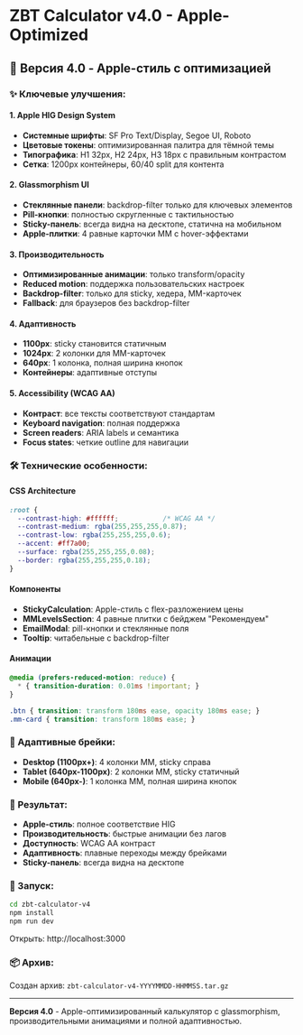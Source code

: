 # ZBT Calculator v4.0 - Apple-Optimized

## 🎨 Версия 4.0 - Apple-стиль с оптимизацией

### ✨ Ключевые улучшения:

#### **1. Apple HIG Design System**
- **Системные шрифты**: SF Pro Text/Display, Segoe UI, Roboto
- **Цветовые токены**: оптимизированная палитра для тёмной темы
- **Типографика**: H1 32px, H2 24px, H3 18px с правильным контрастом
- **Сетка**: 1200px контейнеры, 60/40 split для контента

#### **2. Glassmorphism UI**
- **Стеклянные панели**: backdrop-filter только для ключевых элементов
- **Pill-кнопки**: полностью скругленные с тактильностью
- **Sticky-панель**: всегда видна на десктопе, статична на мобильном
- **Apple-плитки**: 4 равные карточки ММ с hover-эффектами

#### **3. Производительность**
- **Оптимизированные анимации**: только transform/opacity
- **Reduced motion**: поддержка пользовательских настроек
- **Backdrop-filter**: только для sticky, хедера, MM-карточек
- **Fallback**: для браузеров без backdrop-filter

#### **4. Адаптивность**
- **1100px**: sticky становится статичным
- **1024px**: 2 колонки для MM-карточек
- **640px**: 1 колонка, полная ширина кнопок
- **Контейнеры**: адаптивные отступы

#### **5. Accessibility (WCAG AA)**
- **Контраст**: все тексты соответствуют стандартам
- **Keyboard navigation**: полная поддержка
- **Screen readers**: ARIA labels и семантика
- **Focus states**: четкие outline для навигации

### 🛠 Технические особенности:

#### **CSS Architecture**
```css
:root {
  --contrast-high: #ffffff;           /* WCAG AA */
  --contrast-medium: rgba(255,255,255,0.87);
  --contrast-low: rgba(255,255,255,0.6);
  --accent: #ff7a00;
  --surface: rgba(255,255,255,0.08);
  --border: rgba(255,255,255,0.18);
}
```

#### **Компоненты**
- **StickyCalculation**: Apple-стиль с flex-разложением цены
- **MMLevelsSection**: 4 равные плитки с бейджем "Рекомендуем"
- **EmailModal**: pill-кнопки и стеклянные поля
- **Tooltip**: читабельные с backdrop-filter

#### **Анимации**
```css
@media (prefers-reduced-motion: reduce) {
  * { transition-duration: 0.01ms !important; }
}

.btn { transition: transform 180ms ease, opacity 180ms ease; }
.mm-card { transition: transform 180ms ease; }
```

### 📱 Адаптивные брейки:

- **Desktop (1100px+)**: 4 колонки MM, sticky справа
- **Tablet (640px-1100px)**: 2 колонки MM, sticky статичный
- **Mobile (640px-)**: 1 колонка MM, полная ширина кнопок

### 🎯 Результат:

- **Apple-стиль**: полное соответствие HIG
- **Производительность**: быстрые анимации без лагов
- **Доступность**: WCAG AA контраст
- **Адаптивность**: плавные переходы между брейками
- **Sticky-панель**: всегда видна на десктопе

### 🚀 Запуск:

```bash
cd zbt-calculator-v4
npm install
npm run dev
```

Открыть: http://localhost:3000

### 📦 Архив:

Создан архив: `zbt-calculator-v4-YYYYMMDD-HHMMSS.tar.gz`

---

**Версия 4.0** - Apple-оптимизированный калькулятор с glassmorphism, производительными анимациями и полной адаптивностью.

